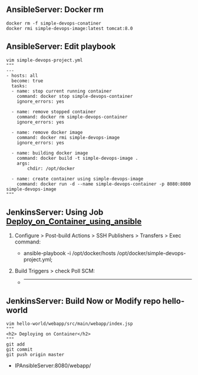## AnsibleServer: Docker rm
```
docker rm -f simple-devops-conatiner
docker rmi simple-devops-image:latest tomcat:8.0
```

## AnsibleServer: Edit playbook
```
vim simple-devops-project.yml
"""
---
- hosts: all
  become: true
  tasks:
  - name: stop current running container
    command: docker stop simple-devops-container
    ignore_errors: yes

  - name: remove stopped container
    command: docker rm simple-devops-container
    ignore_errors: yes

  - name: remove docker image
    command: docker rmi simple-devops-image
    ignore_errors: yes

  - name: building docker image
    command: docker build -t simple-devops-image .
    args:
        chdir: /opt/docker

  - name: create container using simple-devops-image
    command: docker run -d --name simple-devops-container -p 8080:8080 simple-devops-image
"""
```

## JenkinsServer: Using Job [Deploy_on_Container_using_ansible](class9_Integrate-Ansible-with-jenkins.md)
1) Configure > Post-build Actions > SSH Publishers > Transfers > Exec command:
	- ansible-playbook -i /opt/docker/hosts /opt/docker/simple-devops-project.yml;

2) Build Triggers > check Poll SCM:
	- * * * * *

## JenkinsServer: Build Now or Modify repo hello-world
```
vim hello-world/webapp/src/main/webapp/index.jsp
"""
<h2> Deploying on Container</h2>
"""
git add
git commit
git push origin master
```
* IPAnsibleServer:8080/webapp/